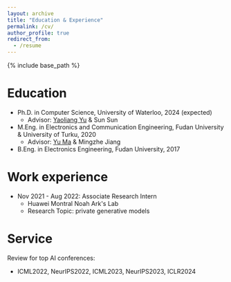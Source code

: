 ```yaml
---
layout: archive
title: "Education & Experience"
permalink: /cv/
author_profile: true
redirect_from:
  - /resume
---
```


{% include base_path %}

Education
======
* Ph.D. in Computer Science, University of Waterloo, 2024 (expected)
  * Advisor: [Yaoliang Yu](https://cs.uwaterloo.ca/~y328yu/index.html) & Sun Sun
* M.Eng. in Electronics and Communication Engineering, Fudan University & University of Turku, 2020
  * Advisor: [Yu Ma](http://ee.fudan.edu.cn/Data/View/838) & Mingzhe Jiang
* B.Eng. in Electronics Engineering, Fudan University, 2017



Work experience
======
* Nov 2021 - Aug 2022: Associate Research Intern
  * Huawei Montral Noah Ark's Lab
  * Research Topic: private generative models


Service
======
Review for top AI conferences:
  * ICML2022, NeurIPS2022, ICML2023, NeurIPS2023, ICLR2024  

